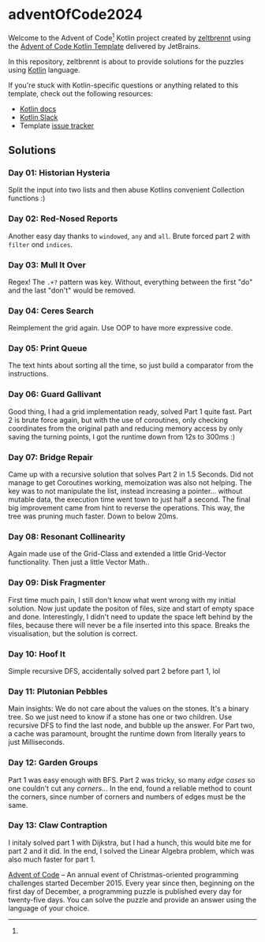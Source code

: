 # adventOfCode2024

Welcome to the Advent of Code[^aoc] Kotlin project created by [zeltbrennt][github] using
the [Advent of Code Kotlin Template][template] delivered by JetBrains.

In this repository, zeltbrennt is about to provide solutions for the puzzles using [Kotlin][kotlin] language.

If you're stuck with Kotlin-specific questions or anything related to this template, check out the following resources:

- [Kotlin docs][docs]
- [Kotlin Slack][slack]
- Template [issue tracker][issues]

## Solutions

### Day 01: Historian Hysteria

Split the input into two lists and then abuse Kotlins convenient Collection functions :)

### Day 02: Red-Nosed Reports

Another easy day thanks to `windowed`, `any` and `all`. Brute forced part 2 with `filter` ond `indices`.

### Day 03: Mull It Over

Regex! The `.+?` pattern was key. Without, everything between the first "do" and the last "don't" would be removed.

### Day 04: Ceres Search

Reimplement the grid again. Use OOP to have more expressive code.

### Day 05: Print Queue

The text hints about sorting all the time, so just build a comparator from the instructions.

### Day 06: Guard Gallivant

Good thing, I had a grid implementation ready, solved Part 1 quite fast. Part 2 is brute force again, but with the use
of coroutines, only checking coordinates from the original path and reducing memory access by only saving the turning
points, I got the runtime down from 12s to 300ms :)

### Day 07: Bridge Repair

Came up with a recursive solution that solves Part 2 in 1.5 Seconds. Did not manage to get Coroutines working,
memoization was also not helping. The key was to not manipulate the list, instead increasing a pointer... without
mutable data,
the execution time went town to just half a second.
The final big improvement came from hint to reverse the operations. This way, the tree was pruning much faster. Down to
below 20ms.

### Day 08: Resonant Collinearity

Again made use of the Grid-Class and extended a little Grid-Vector functionality. Then just a little Vector Math..

### Day 09: Disk Fragmenter

First time much pain, I still don't know what went wrong with my initial solution.
Now just update the positon of files, size and start of empty space and done.
Interestingly, I didn't need to update the space left behind by the files, because there will never be a file inserted
into this space. Breaks the visualisation, but the solution is correct.

### Day 10: Hoof It

Simple recursive DFS, accidentally solved part 2 before part 1, lol

### Day 11: Plutonian Pebbles

Main insights: We do not care about the values on the stones. It's a binary tree.
So we just need to know if a stone has one or two children.
Use recursive DFS to find the last node, and bubble up the answer.
For Part two, a cache was paramount, brought the runtime down from literally years to just Milliseconds.

### Day 12: Garden Groups

Part 1 was easy enough with BFS. Part 2 was tricky, so many *edge cases* so one couldn't cut any *corners*...
In the end, found a reliable method to count the corners, since number of corners and numbers of edges must be the same.

### Day 13: Claw Contraption

I initaly solved part 1 with Dijkstra, but I had a hunch, this would bite me for part 2 and it did.
In the end, I solved the Linear Algebra problem, which was also much faster for part 1.

[^aoc]:
[Advent of Code][aoc] – An annual event of Christmas-oriented programming challenges started December 2015.
Every year since then, beginning on the first day of December, a programming puzzle is published every day for
twenty-five days.
You can solve the puzzle and provide an answer using the language of your choice.

[aoc]: https://adventofcode.com

[docs]: https://kotlinlang.org/docs/home.html

[github]: https://github.com/zeltbrennt

[issues]: https://github.com/kotlin-hands-on/advent-of-code-kotlin-template/issues

[kotlin]: https://kotlinlang.org

[slack]: https://surveys.jetbrains.com/s3/kotlin-slack-sign-up

[template]: https://github.com/kotlin-hands-on/advent-of-code-kotlin-template
